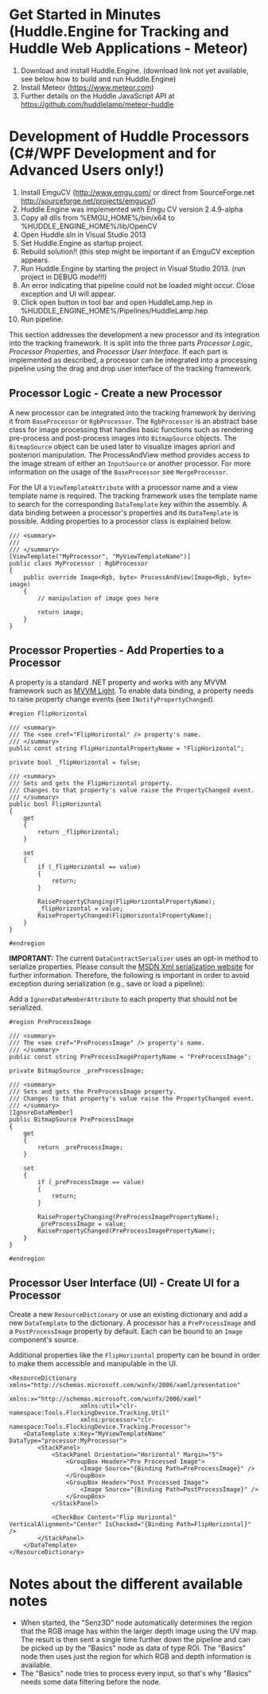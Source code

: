# Get Started in Minutes (Huddle.Engine for Tracking and Huddle Web Applications - Meteor)

1. Download and install Huddle.Engine. (download link not yet available, see below how to build and run Huddle.Engine)
2. Install Meteor (https://www.meteor.com)
3. Further details on the Huddle JavaScript API at https://github.com/huddlelamp/meteor-huddle

# Development of Huddle Processors (C#/WPF Development and for Advanced Users only!)

1. Install EmguCV (http://www.emgu.com/ or direct from SourceForge.net http://sourceforge.net/projects/emgucv/)
2. Huddle.Engine was implemented with Emgu CV version 2.4.9-alpha
3. Copy all dlls from %EMGU_HOME%/bin/x64 to %HUDDLE_ENGINE_HOME%/lib/OpenCV
4. Open Huddle.sln in Visual Studio 2013
5. Set Huddle.Engine as startup project.
6. Rebuild solution!! (this step might be important if an EmguCV exception appears.
7. Run Huddle.Engine by starting the project in Visual Studio 2013. (run project in DEBUG mode!!!)
8. An error indicating that pipeline could not be loaded might occur. Close exception and UI will appear.
9. Click open button in tool bar and open HuddleLamp.hep in %HUDDLE_ENGINE_HOME%/Pipelines/HuddleLamp.hep
10. Run pipeline.

This section addresses the development a new processor and its integration into the tracking framework. It is split into the three parts *Processor Logic*, *Processor Properties*, and *Processor User Interface*. If each part is implemented as described, a processor can be integrated into a processing pipeline using the drag and drop user interface of the tracking framework.

## Processor Logic - Create a new Processor

A new processor can be integrated into the tracking framework by deriving it from <code>BaseProcessor</code> or <code>RgbProcessor</code>. The <code>RgbProcessor</code> is an abstract base class for image processing that handles basic functions such as rendering pre-process and post-process images into <code>BitmapSource</code> objects. The <code>BitmapSource</code> object can be used later to visualize images apriori and posteriori manipulation. The ProcessAndView method provides access to the image stream of either an <code>InputSource</code> or another processor. For more information on the usage of the <code>BaseProcessor</code> see <code>MergeProcessor</code>.

For the UI a <code>ViewTemplateAttribute</code> with a processor name and a view template name is required. The tracking framework uses the template name to search for the corresponding <code>DataTemplate</code> key within the assembly. A data binding between a processor's properties and its <code>DataTemplate</code> is possible. Adding properties to a processor class is explained below.

    /// <summary>
    /// 
    /// </summary>
    [ViewTemplate("MyProcessor", "MyViewTemplateName")]
    public class MyProcessor : RgbProcessor
    {
		public override Image<Rgb, byte> ProcessAndView(Image<Rgb, byte> image)
        {
        	// manipulation of image goes here

        	return image;
        }
    }

## Processor Properties - Add Properties to a Processor

A property is a standard .NET property and works with any MVVM framework such as [MVVM Light](https://mvvmlight.codeplex.com/). To enable data binding, a property needs to raise property change events (see <code>INotifyPropertyChanged</code>).

    #region FlipHorizontal

    /// <summary>
    /// The <see cref="FlipHorizontal" /> property's name.
    /// </summary>
    public const string FlipHorizontalPropertyName = "FlipHorizontal";

    private bool _flipHorizontal = false;

    /// <summary>
    /// Sets and gets the FlipHorizontal property.
    /// Changes to that property's value raise the PropertyChanged event. 
    /// </summary>
    public bool FlipHorizontal
    {
        get
        {
            return _flipHorizontal;
        }

        set
        {
            if (_flipHorizontal == value)
            {
                return;
            }

            RaisePropertyChanging(FlipHorizontalPropertyName);
            _flipHorizontal = value;
            RaisePropertyChanged(FlipHorizontalPropertyName);
        }
    }

    #endregion

__IMPORTANT:__ The current <code>DataContractSerializer</code> uses an opt-in method to serialize properties. Please consult the [MSDN Xml serialization website](http://msdn.microsoft.com/en-us/library/system.runtime.serialization.datacontractserializer(v=vs.110).aspx) for further information. Therefore, the following is important in order to avoid exception during serialization (e.g., save or load a pipeline):

Add a <code>IgnoreDataMemberAttribute</code> to each property that should not be serialized. 

    #region PreProcessImage

    /// <summary>
    /// The <see cref="PreProcessImage" /> property's name.
    /// </summary>
    public const string PreProcessImagePropertyName = "PreProcessImage";

    private BitmapSource _preProcessImage;

    /// <summary>
    /// Sets and gets the PreProcessImage property.
    /// Changes to that property's value raise the PropertyChanged event. 
    /// </summary>
    [IgnoreDataMember]
    public BitmapSource PreProcessImage
    {
        get
        {
            return _preProcessImage;
        }

        set
        {
            if (_preProcessImage == value)
            {
                return;
            }

            RaisePropertyChanging(PreProcessImagePropertyName);
            _preProcessImage = value;
            RaisePropertyChanged(PreProcessImagePropertyName);
        }
    }

    #endregion

## Processor User Interface (UI) - Create UI for a Processor

Create a new <code>ResourceDictionary</code> or use an existing dictionary and add a new <code>DataTemplate</code> to the dictionary. A processor has a <code>PreProcessImage</code> and a <code>PostProcessImage</code> property by default. Each can be bound to an <code>Image</code> component's source.

Additional properties like the <code>FlipHorizontal</code> property can be bound in order to make them accessible and manipulable in the UI.

    <ResourceDictionary xmlns="http://schemas.microsoft.com/winfx/2006/xaml/presentation"
	                    xmlns:x="http://schemas.microsoft.com/winfx/2006/xaml"
	                    xmlns:util="clr-namespace:Tools.FlockingDevice.Tracking.Util"
	                    xmlns:processor="clr-namespace:Tools.FlockingDevice.Tracking.Processor">
	    <DataTemplate x:Key="MyViewTemplateName" DataType="processor:MyProcessor">
	        <StackPanel>
	            <StackPanel Orientation="Horizontal" Margin="5">
	                <GroupBox Header="Pre Processed Image">
	                    <Image Source="{Binding Path=PreProcessImage}" />
	                </GroupBox>
	                <GroupBox Header="Post Processed Image">
	                    <Image Source="{Binding Path=PostProcessImage}" />
	                </GroupBox>
	            </StackPanel>

	            <CheckBox Content="Flip Horizontal" VerticalAlignment="Center" IsChecked="{Binding Path=FlipHorizontal}" />
	        </StackPanel>
	    </DataTemplate>
	</ResourceDictionary>

# Notes about the different available notes #

* When started, the "Senz3D" node automatically determines the region that the RGB image has within the larger depth image using the UV map. The result is then sent a single time further down the pipeline and can be picked up by the "Basics" node as data of type ROI. The "Basics" node then uses just the region for which RGB and depth information is available.
* The "Basics" node tries to process every input, so that's why "Basics" needs some data filtering before the node.
